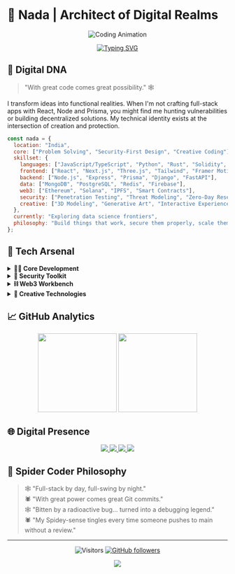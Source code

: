 # 👾 Nada | Architect of Digital Realms 

<div align="center">
  
  ![Coding Animation](https://raw.githubusercontent.com/TheDudeThatCode/TheDudeThatCode/master/Assets/Developer.gif)
  
  [![Typing SVG](https://readme-typing-svg.demolab.com?font=Fira+Code&weight=600&size=28&duration=3000&pause=1000&color=6A5ACD&center=true&vCenter=true&random=false&width=600&lines=Full-Stack+Developer;AI+%26+Prompt+Engineer;Ethical+Hacker;Web3+Builder;Creative+Technologist)](https://git.io/typing-svg)

</div>

## 🧬 Digital DNA

> "With great code comes great possibility." 🕸️

I transform ideas into functional realities. When I'm not crafting full-stack apps with React, Node and Prisma, you might find me hunting vulnerabilities or building decentralized solutions. My technical identity exists at the intersection of creation and protection.

```javascript
const nada = {
  location: "India",
  core: ["Problem Solving", "Security-First Design", "Creative Coding"],
  skillset: {
    languages: ["JavaScript/TypeScript", "Python", "Rust", "Solidity", "C/C++", "Java"],
    frontend: ["React", "Next.js", "Three.js", "Tailwind", "Framer Motion"],
    backend: ["Node.js", "Express", "Prisma", "Django", "FastAPI"],
    data: ["MongoDB", "PostgreSQL", "Redis", "Firebase"],
    web3: ["Ethereum", "Solana", "IPFS", "Smart Contracts"],
    security: ["Penetration Testing", "Threat Modeling", "Zero-Day Research"],
    creative: ["3D Modeling", "Generative Art", "Interactive Experiences"]
  },
  currently: "Exploring data science frontiers",
  philosophy: "Build things that work, secure them properly, scale them thoughtfully"
};
```

## 🔮 Tech Arsenal

<details>
<summary><b>🧙‍♂️ Core Development</b></summary>
<br>
<div align="center">
  
  ![TypeScript](https://img.shields.io/badge/TypeScript-3178C6?style=for-the-badge&logo=typescript&logoColor=white)
  ![React](https://img.shields.io/badge/React-20232A?style=for-the-badge&logo=react&logoColor=61DAFB)
  ![Next.js](https://img.shields.io/badge/Next.js-000000?style=for-the-badge&logo=nextdotjs&logoColor=white)
  ![Node.js](https://img.shields.io/badge/Node.js-339933?style=for-the-badge&logo=node.js&logoColor=white)
  ![Python](https://img.shields.io/badge/Python-3776AB?style=for-the-badge&logo=python&logoColor=white)
  ![Prisma](https://img.shields.io/badge/Prisma-2D3748?style=for-the-badge&logo=prisma&logoColor=white)
  ![Tailwind](https://img.shields.io/badge/Tailwind-06B6D4?style=for-the-badge&logo=tailwind-css&logoColor=white)
  ![PostgreSQL](https://img.shields.io/badge/PostgreSQL-336791?style=for-the-badge&logo=postgresql&logoColor=white)
  
</div>
</details>

<details>
<summary><b>🔐 Security Toolkit</b></summary>
<br>
<div align="center">
  
  ![Metasploit](https://img.shields.io/badge/Metasploit-EF3B2D?style=for-the-badge&logo=metasploit&logoColor=white)
  ![Wireshark](https://img.shields.io/badge/Wireshark-1679A7?style=for-the-badge&logo=wireshark&logoColor=white)
  ![Burp Suite](https://img.shields.io/badge/Burp_Suite-FF6633?style=for-the-badge&logo=burpsuite&logoColor=white)
  ![Kali Linux](https://img.shields.io/badge/Kali_Linux-557C94?style=for-the-badge&logo=kali-linux&logoColor=white)
  ![OWASP ZAP](https://img.shields.io/badge/OWASP_ZAP-4A90E2?style=for-the-badge&logo=owasp&logoColor=white)
  ![Ghidra](https://img.shields.io/badge/Ghidra-4B275F?style=for-the-badge&logo=ghidra&logoColor=white)
  
</div>
</details>

<details>
<summary><b>⛓️ Web3 Workbench</b></summary>
<br>
<div align="center">
  
  ![Solidity](https://img.shields.io/badge/Solidity-363636?style=for-the-badge&logo=solidity&logoColor=white)
  ![Ethereum](https://img.shields.io/badge/Ethereum-3C3C3D?style=for-the-badge&logo=ethereum&logoColor=white)
  ![Solana](https://img.shields.io/badge/Solana-9945FF?style=for-the-badge&logo=solana&logoColor=white)
  ![IPFS](https://img.shields.io/badge/IPFS-65C2CB?style=for-the-badge&logo=ipfs&logoColor=white)
  ![Polygon](https://img.shields.io/badge/Polygon-8247E5?style=for-the-badge&logo=polygon&logoColor=white)
  ![Thirdweb](https://img.shields.io/badge/Thirdweb-000000?style=for-the-badge&logo=thirdweb&logoColor=white)
  
</div>
</details>

<details>
<summary><b>🎨 Creative Technologies</b></summary>
<br>
<div align="center">
  
  ![Three.js](https://img.shields.io/badge/Three.js-000000?style=for-the-badge&logo=three.js&logoColor=white)
  ![Framer Motion](https://img.shields.io/badge/Framer_Motion-0055FF?style=for-the-badge&logo=framer&logoColor=white)
  ![Blender](https://img.shields.io/badge/Blender-F5792A?style=for-the-badge&logo=blender&logoColor=white)
  ![WebGL](https://img.shields.io/badge/WebGL-990000?style=for-the-badge&logo=webgl&logoColor=white)
  ![Spline](https://img.shields.io/badge/Spline-4A90E2?style=for-the-badge&logoColor=white)
  
</div>
</details>

## 📈 GitHub Analytics

<div align="center">
  <img height="180em" src="https://github-readme-stats.vercel.app/api?username=anskp&show_icons=true&theme=tokyonight&include_all_commits=true&count_private=true&border_radius=8&hide_border=true&bg_color=1a1b27"/>
  <img height="180em" src="https://github-readme-stats.vercel.app/api/top-langs/?username=anskp&layout=compact&theme=tokyonight&border_radius=8&hide_border=true&bg_color=1a1b27"/>
</div>

## 🌐 Digital Presence

<div align="center">
  
  <a href="mailto:anaskoyakkara@gmail.com">
    <img src="https://img.shields.io/badge/Email-D14836?style=for-the-badge&logo=gmail&logoColor=white"/>
  </a>
  <a href="https://linkedin.com/in/YOUR_LINK">
    <img src="https://img.shields.io/badge/LinkedIn-0077B5?style=for-the-badge&logo=linkedin&logoColor=white"/>
  </a>
  <a href="http://example.com">
    <img src="https://img.shields.io/badge/Portfolio-000000?style=for-the-badge&logo=notion&logoColor=white"/>
  </a>
  <a href="https://instagram.com/YOUR_LINK">
    <img src="https://img.shields.io/badge/Instagram-E4405F?style=for-the-badge&logo=instagram&logoColor=white"/>
  </a>
  
</div>

## 💫 Spider Coder Philosophy

> 🕸️ "Full-stack by day, full-swing by night."  
> 🕷️ "With great power comes great Git commits."  
> 🕸️ "Bitten by a radioactive bug... turned into a debugging legend."  
> 🕷️ "My Spidey-sense tingles every time someone pushes to main without a review."  

---

<div align="center">
  
  ![Visitors](https://visitor-badge.laobi.icu/badge?page_id=anskp.anskp)
  [![GitHub followers](https://img.shields.io/github/followers/anskp.svg?style=social&label=Follow&maxAge=2592000)](https://github.com/anskp?tab=followers)
  
  <img src="https://raw.githubusercontent.com/Trilokia/Trilokia/379277808c61ef204768a61bbc5d25bc7798ccf1/bottom_header.svg" />
  
</div>
